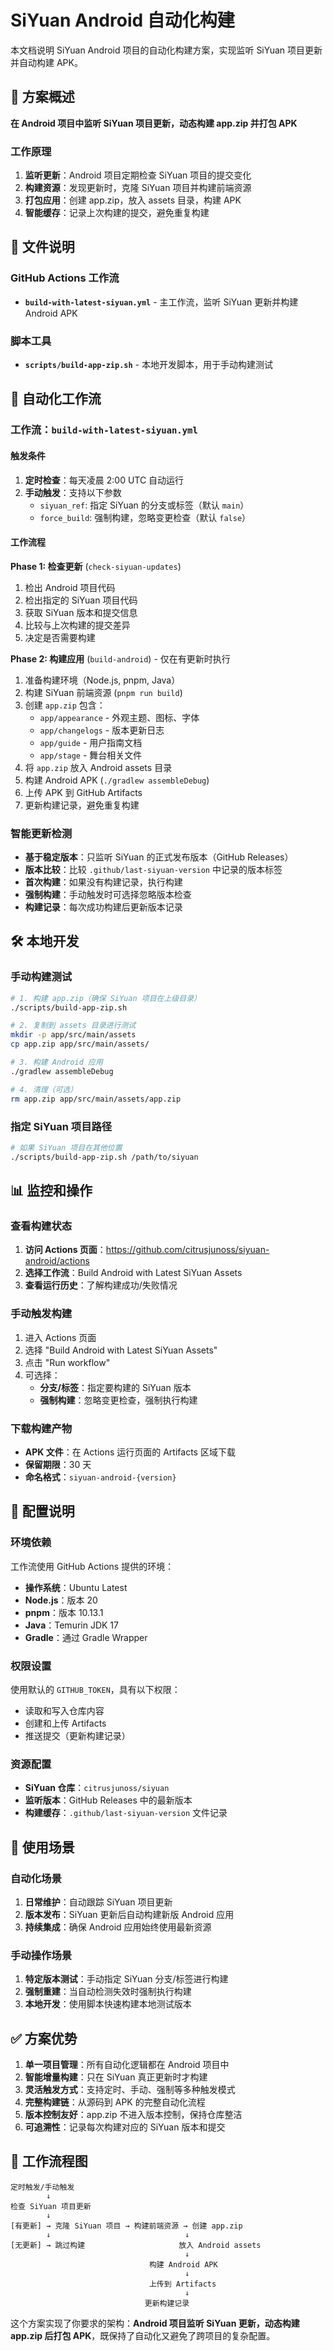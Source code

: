 # SiYuan Android 自动化构建

本文档说明 SiYuan Android 项目的自动化构建方案，实现监听 SiYuan 项目更新并自动构建 APK。

## 🎯 方案概述

**在 Android 项目中监听 SiYuan 项目更新，动态构建 app.zip 并打包 APK**

### 工作原理

1. **监听更新**：Android 项目定期检查 SiYuan 项目的提交变化
2. **构建资源**：发现更新时，克隆 SiYuan 项目并构建前端资源
3. **打包应用**：创建 app.zip，放入 assets 目录，构建 APK
4. **智能缓存**：记录上次构建的提交，避免重复构建

## 📁 文件说明

### GitHub Actions 工作流

- **`build-with-latest-siyuan.yml`** - 主工作流，监听 SiYuan 更新并构建 Android APK

### 脚本工具

- **`scripts/build-app-zip.sh`** - 本地开发脚本，用于手动构建测试

## 🤖 自动化工作流

### 工作流：`build-with-latest-siyuan.yml`

#### 触发条件

1. **定时检查**：每天凌晨 2:00 UTC 自动运行
2. **手动触发**：支持以下参数
   - `siyuan_ref`: 指定 SiYuan 的分支或标签（默认 `main`）
   - `force_build`: 强制构建，忽略变更检查（默认 `false`）

#### 工作流程

**Phase 1: 检查更新** (`check-siyuan-updates`)

1. 检出 Android 项目代码
2. 检出指定的 SiYuan 项目代码
3. 获取 SiYuan 版本和提交信息
4. 比较与上次构建的提交差异
5. 决定是否需要构建

**Phase 2: 构建应用** (`build-android`) - 仅在有更新时执行

1. 准备构建环境（Node.js, pnpm, Java）
2. 构建 SiYuan 前端资源 (`pnpm run build`)
3. 创建 `app.zip` 包含：
   - `app/appearance` - 外观主题、图标、字体
   - `app/changelogs` - 版本更新日志
   - `app/guide` - 用户指南文档
   - `app/stage` - 舞台相关文件
4. 将 `app.zip` 放入 Android assets 目录
5. 构建 Android APK (`./gradlew assembleDebug`)
6. 上传 APK 到 GitHub Artifacts
7. 更新构建记录，避免重复构建

### 智能更新检测

- **基于稳定版本**：只监听 SiYuan 的正式发布版本（GitHub Releases）
- **版本比较**：比较 `.github/last-siyuan-version` 中记录的版本标签  
- **首次构建**：如果没有构建记录，执行构建
- **强制构建**：手动触发时可选择忽略版本检查
- **构建记录**：每次成功构建后更新版本记录

## 🛠 本地开发

### 手动构建测试

```bash
# 1. 构建 app.zip（确保 SiYuan 项目在上级目录）
./scripts/build-app-zip.sh

# 2. 复制到 assets 目录进行测试
mkdir -p app/src/main/assets
cp app.zip app/src/main/assets/

# 3. 构建 Android 应用
./gradlew assembleDebug

# 4. 清理（可选）
rm app.zip app/src/main/assets/app.zip
```

### 指定 SiYuan 项目路径

```bash
# 如果 SiYuan 项目在其他位置
./scripts/build-app-zip.sh /path/to/siyuan
```

## 📊 监控和操作

### 查看构建状态

1. **访问 Actions 页面**：https://github.com/citrusjunoss/siyuan-android/actions
2. **选择工作流**：Build Android with Latest SiYuan Assets
3. **查看运行历史**：了解构建成功/失败情况

### 手动触发构建

1. 进入 Actions 页面
2. 选择 "Build Android with Latest SiYuan Assets"
3. 点击 "Run workflow"
4. 可选择：
   - **分支/标签**：指定要构建的 SiYuan 版本
   - **强制构建**：忽略变更检查，强制执行构建

### 下载构建产物

- **APK 文件**：在 Actions 运行页面的 Artifacts 区域下载
- **保留期限**：30 天
- **命名格式**：`siyuan-android-{version}`

## 🔧 配置说明

### 环境依赖

工作流使用 GitHub Actions 提供的环境：
- **操作系统**：Ubuntu Latest
- **Node.js**：版本 20
- **pnpm**：版本 10.13.1
- **Java**：Temurin JDK 17
- **Gradle**：通过 Gradle Wrapper

### 权限设置

使用默认的 `GITHUB_TOKEN`，具有以下权限：
- 读取和写入仓库内容
- 创建和上传 Artifacts
- 推送提交（更新构建记录）

### 资源配置

- **SiYuan 仓库**：`citrusjunoss/siyuan`
- **监听版本**：GitHub Releases 中的最新版本
- **构建缓存**：`.github/last-siyuan-version` 文件记录

## 🎯 使用场景

### 自动化场景

1. **日常维护**：自动跟踪 SiYuan 项目更新
2. **版本发布**：SiYuan 更新后自动构建新版 Android 应用
3. **持续集成**：确保 Android 应用始终使用最新资源

### 手动操作场景

1. **特定版本测试**：手动指定 SiYuan 分支/标签进行构建
2. **强制重建**：当自动检测失效时强制执行构建
3. **本地开发**：使用脚本快速构建本地测试版本

## ✅ 方案优势

1. **单一项目管理**：所有自动化逻辑都在 Android 项目中
2. **智能增量构建**：只在 SiYuan 真正更新时才构建
3. **灵活触发方式**：支持定时、手动、强制等多种触发模式
4. **完整构建链**：从源码到 APK 的完整自动化流程
5. **版本控制友好**：app.zip 不进入版本控制，保持仓库整洁
6. **可追溯性**：记录每次构建对应的 SiYuan 版本和提交

## 🔄 工作流程图

```
定时触发/手动触发
        ↓
检查 SiYuan 项目更新
        ↓
[有更新] → 克隆 SiYuan 项目 → 构建前端资源 → 创建 app.zip
        ↓                              ↓
[无更新] → 跳过构建                     放入 Android assets
                                       ↓
                               构建 Android APK
                                       ↓
                               上传到 Artifacts
                                       ↓
                              更新构建记录
```

这个方案实现了你要求的架构：**Android 项目监听 SiYuan 更新，动态构建 app.zip 后打包 APK**，既保持了自动化又避免了跨项目的复杂配置。
